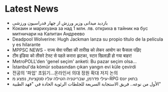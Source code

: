 # Latest News
-  بازدید میدانی وزیر ورزش از چهار فدراسیون ورزشی
-  Кокаин и марихуана за над 1 млн. лв. откриха в тайник на бус митничари на Капитан Андреево
-  Deadpool Wolverine: Hugh Jackman lanza su propio título de la película y es hilarante
-  MPPSC NEWS - राज्य सेवा परीक्षा की तारीख को लेकर आयोग का फैसला पढ़िए
-  टीम इंडिया को तीसरे टेस्ट से पहले करारा झटका, स्टार खिलाड़ी हो गया बाहर!
-  MetroPOLL'den 'genel seçim' anketi: Bu pazar seçim olsa...
-  İstanbul'da kömür sobasından çıkan yangın evi küle çevirdi
-  전공의 '파업' 초읽기…온라인서 의대 정원 확대 저지 논의
-  עילי פדרמן, שבריטניה הטילה עליו סנקציות, נפצע מ-RPG בחאן יונס
-  الأول من نوعه.. فريق الاستجابة السريعة للجلطات الرئوية الحادة في "فهد الطبية"
